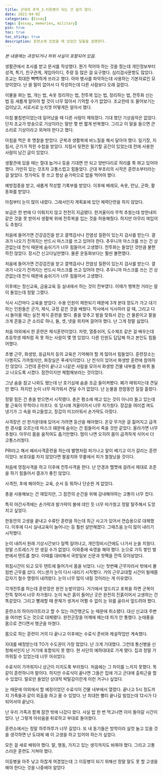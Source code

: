 ```yaml
---
title: 군대의 추억_3.이등병이 되는 건 쉽지 않다.
date: 2021-04-02
categories: [Essay]
tags: [essay, memories, military]
pin: true
toc: true
toc_sticky: true
description: 훈련소에 있었을 때 있었던 일들을 설명한다.
---
```


_본 내용에는 과장되거나 허위 사실이 포함되어 있음._

생활관에서 조사를 받고 문서를 작성했다. 뭔가 적어야 하는 것을 줬는데 개인정보부터 성격, 특기, 친구관계, 게임아이디, 주량 등 많은 걸 요구했다. 심리검사문항도 많았다.  조교는 최대한 빽뺵하게 쓰라고 했다. 아마 병사를 파악하는데 사용하는 기본자료인 모양이었다. 난 쓸 말이 없어서 다 작성하는데 다른 사람보다 오래 걸렸다.

이불을 펴는 법, 개는 법, 속옷 정리하는 법, 전투복 입는 법, 정리하는 법, 전투화 신는 법 등 새롭게 알아야 할 것이 너무 많아서 기억할 수가 없었다. 조교한테 또 물어보기는 겁이났고, 서로서로 눈치껏 어떻게든 알아서 했다.

아침 불침번이었는데 일어났을 때 다른 사람이 깨워졌다. 기대 했던 기상음악은 없었다. 단지 조교가 방송으로 기상이라는 말만 몇 번 짧게 반복했다. 그리고 이 말을 들으면 큰 소리로 기상이라고 외쳐야 한다고 했다.

아침을 먹은 후 명찰을 받았다. 군복과 생활복에 바느질을 해서 달아야 했다. 일기장, 지침서, 군가가 적힌 수첩을 받았다. 지침서 뒷편은 필기할 공간이 있었는데 전에 사용한 사람이 남긴 글이 있었다.

생활관에 있을 때는 절대 눕거나 등을 기대면 안 되고 양반다리로 허리를 쭉 펴고 있어야 했다. 가만히 있는 것조차 고통스럽고 힘들었다. 군대 부조리의 시작은 훈련소부터라는 걸 알았다. 젓가락도 못 쓰고 항상 숟가락으로 밥을 먹어야 했다.

예방접종을 받고, 새롭게 작성할 기록부를 받았다. 이후에 베레모, 속옷, 런닝, 군화, 활동화를 받았다.

아침부터 눈이 많이 내렸다. 그래서인지 계획표에 있던 체력단련을 하지 않았다.

보급은 한 번에 다 이뤄지지 않고 천천히 지급됐다. 한겨울이라 무척 추웠는데 방한내피 같은 것을 못 받아서 생활복 위에 전투복을 입는 것을 허용해줬다. 하지만 아무리 껴입어도 추웠다.

처음에 들어가면 건강검진을 받고 결핵검사나 전염성 질환이 있는지 검사를 받는다. 결과가 나오기 전까지는 반드시 마스크를 쓰고 있어야 한다. 추우니까 마스크를 쓰는 건 상관없는데 천식 때문에 숨쉬기가 너무 힘들어서 고생했다.
전투화는 들었던 것만큼 불편하진 않았다. 장시간 신고다닐만했다. 물론 운동화보다는 훨씬 불편했다.

처음에 들어가면 건강검진을 받고 결핵검사나 전염성 질환이 있는지 검사를 받는다. 결과가 나오기 전까지는 반드시 마스크를 쓰고 있어야 한다. 추우니까 마스크를 쓰는 건 상관없는데 천식 때문에 숨쉬기가 너무 힘들어서 고생했다.

이후에는 정신교육, 금융교육 등 실내에서 하는 것이 전부였다. 이때가 행복한 거라는 말이 돌았는데 정말 그랬다.

식사 시간마다 교육을 받았다. 수용 인원이 제한되기 때문에 3개 분대 정도가 가고 대기하는 인원들은 군가, 제식, 규정 같은 것을 배웠다. 막사에서 식사하러 갈 때, 그리고 다시 돌아올 때는 실전 제식 훈련을 했다. 줄을 맞추고 발을 맞춰서 걷는 건 물론이고 팔을 크게 흔들고 큰 소리로 하나, 둘, 셋, 넷을 외치며 걸어야 했다. 난 그게 정말 싫었다.

처음 야외에서 한 훈련은 제식훈련이었다. 차렷, 열중쉬어, 도수체조 같은 걸 배우는데 초등학생 때처럼 꼭 못 하는 사람이 몇 명 있었다. 다른 인원도 답답해 하고 본인도 힘들어했다.

초병 근무, 화생방, 응급처치 등의 교육은 기억해야 할 게 많아서 힘들었다. 훈련장소는 다행히도 가까웠지만, 화장실은 푸세식이었다. 난 천식이 있어서 화생방 훈련에 참여하진 않았다. 그런데 훈련이 끝나고 나같은 사람을 모아서 화생방 건물 내부를 한 바퀴 돌고 나오도록 시켰다. 잠깐이지만 체험해보라는 것이었다.

그냥 숨을 참고 나와도 됐는데 난 호기심에 숨을 조금 들이켜봤다. 폐가 매워지는데 견딜만 했다. 하지만 눈이 너무 따가워서 견딜 수가 없었다. 난 눈물을 한참동안 질질 흘렸다.

정말 힘든 건 총을 받으면서 시작됐다. 총은 평소에 매고 있는 것이 아니라 들고 있는데 팔 근육이 무척이나 아프다. 또 당시에 겨울이어서 너무 차가웠다. 장갑을 여러겹 껴도 냉기가 그 속을 파고들었고, 장갑이 미끄러워서 손가락도 아팠다.

사격장은 산 한가운데에 있어서 가려면 등산을 해야했다. 온갖 무거운 걸 짊어지고 급격한 경사를 오르는데 마스크 떄문에 숨쉬는 건 힘들어서 죽을 것만 같았다. 올라가면 너무 추웠다. 아무리 몸을 움직여도 춥기만했다. 땀이 나면 오히려 몸이 급격하게 식어서 더 고통스러웠다.

PRI라고 해서 예비사격훈련을 하는데 별명처럼 피가나고 알이 베기고 이가 갈리는 훈련이었다. 보호대를 차지 않았다면 팔꿈치와 무릎에서 피가 철철났을 것이다.

처음에 영점사격을 하고 이후에 전투사격을 한다. 난 안경과 헬멧에 걸려서 제대로 조준을 하기 힘들어서 결과가 좋진 않았다.

사격전, 후에 해야하는 교육, 순서 등 뭐하나 단순한 게 없었다.

총을 사용해보는 건 재밌지만, 그 잠깐의 순간을 위해 감내해야하는 고통이 너무 컸다.

특히 야간사격에는 손가락과 발가락이 불에 데인 듯 너무 따가웠고 정말 탈주해서 도망치고 싶었다.

한동안의 고생을 끝내고 수류탄 훈련을 하는데 최근 사고가 있어서 연습용으로 대체했다. 이후에 다시 실내교육이 늘어나는 등 훨씬 살만해졌다. 그때즈음 눈이 많이 내리기 시작했다.

눈이 내려서 원래 기상시간보다 일찍 일어나고, 개인정비시간에도 나가서 눈을 치웠다. 정말 스트레스가 안 생길 수가 없었다. 이와중에 숙영을 해야 했다. 눈으로 가득 쌓인 벌판에서 텐트를 쳤다. 이때를 대비해서 국방일보 신문과 핫팩을 잔뜩 모아놨었다.

취침시간이 되고 모두 텐트에 들어가서 몸을 뉘었다. 나는 첫번째 근무자라서 밖에서 불침번 근무를 섰다. 어느샌가 눈이 다시 내리기 시작했다. 거의 근무교대할 시간이 될때쯤 갑자기 철수 명령이 내려왔다. 눈이 너무 많이 내릴 것이라는 게 이유였다.

각개전투를 하는데 훈련장은 완전 눈밭이었다. 거기에서 엎드리고 포복을 하면 군복이 잔뜩 젖어서 너무 차가웠다. 눈이 녹은 흙이 들어난 곳은 완전히 진흙이어서 고생하는 건 똑같았다. 그리고 빨래할 때 문제가 생겨서 어쩔 수 없이 눈 위를 골라서 엎드려야 했다.

훈련소의 하이라이트라고 할 수 있는 야간행군도 눈 때문에 취소됐다. 대신 신교대 주변을 여러번 도는 것으로 대체됐다. 완전군장을 어깨에 매는데 피가 안 통했다. 눈태풍을 몸으로 견디면서 행군을 마쳤다.

몸으로 하는 훈련이 거의 다 끝나고 이후에는 수료식 준비와 제설작업만 계속했다.

자대를 배정받는데 TO가 수도권이 가장 많았다. 난 크게 기대했다. 그런데 통신병을 신청해서인지 난 거기에 포함되지 못 했다. 현 사단의 예하대대로 가게 됐다. 집과 정말 가까워질 수 있었는데 너무 아쉬었다.

수료식이 가까워지니 상근이 미치도록 부러웠다. 처음에는 그 차이를 느끼지 못했다. 똑같이 훈련하니까 말이다. 하지만 수료식이 끝나면 그들은 집에 가고 군대에 출퇴근을 할 수 있었다. 말로만 들었던 상대적 박탈감이란게 이런 거구나 싶었다.

눈 때문에 야외에서 할 예정이었던 수료식이 건물 내부에서 열렸다. 끝나고 5시 정도까지 가족들과 같이 외출을 하고 올 수 있었다. 난 최대한 빨리 끝나길 빌었는데 12시가 다 되어서야 끝났다.

난 우리 가족과 함께 잠깐 밖에 나갔다 왔다. 사실 밥 한 번 먹고나면 이미 돌아갈 시간이었다. 난 그렇게 아쉬움을 뒤로하고 부대로 돌아왔다.

훈련소에서는 정말 하루하루가 너무 길었다. 또 내 동기들은 방학이라 실컷 놀고 있을 것을 생각하면 난 도대체 왜 이 고생을 하고 있어야 하는가 싶었다.

모든 걸 새로 배워야 했다. 말, 행동, 가지고 있는 생각까지도 바꿔야 했다. 그리고 고통스러운 훈련도 거쳐야 했다.

이등병을 아주 낮고 하찮게 여겼었는데 그 이등병이 되기 위해선 정말 말도 못 할 고생을 해야 한다는 것을 나중에야 알았다
